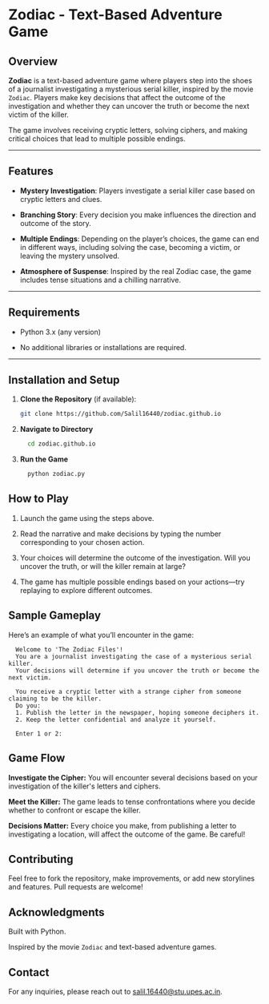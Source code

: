 # Zodiac - Text-Based Adventure Game

## Overview
**Zodiac** is a text-based adventure game where players step into the shoes of a journalist investigating a mysterious serial killer, inspired by the movie `Zodiac`. Players make key decisions that affect the outcome of the investigation and whether they can uncover the truth or become the next victim of the killer.

The game involves receiving cryptic letters, solving ciphers, and making critical choices that lead to multiple possible endings.

---

## Features

- **Mystery Investigation**: Players investigate a serial killer case based on cryptic letters and clues.

- **Branching Story**: Every decision you make influences the direction and outcome of the story.

- **Multiple Endings**: Depending on the player’s choices, the game can end in different ways, including solving the case, becoming a victim, or leaving the mystery unsolved.

- **Atmosphere of Suspense**: Inspired by the real Zodiac case, the game includes tense situations and a chilling narrative.

---

## Requirements

- Python 3.x (any version)

- No additional libraries or installations are required.

---

## Installation and Setup

1. **Clone the Repository** (if available):
   ```bash
   git clone https://github.com/Salil16440/zodiac.github.io
   
2. **Navigate to Directory**
   ```bash
     cd zodiac.github.io
3. **Run the Game**
   ```bash
     python zodiac.py

## How to Play

1. Launch the game using the steps above.

2. Read the narrative and make decisions by typing the number corresponding to your chosen action.

3. Your choices will determine the outcome of the investigation. Will you uncover the truth, or will the killer remain at large?

4. The game has multiple possible endings based on your actions—try replaying to explore different outcomes.

## Sample Gameplay

Here’s an example of what you’ll encounter in the game:

```
  Welcome to 'The Zodiac Files'!
  You are a journalist investigating the case of a mysterious serial killer.
  Your decisions will determine if you uncover the truth or become the next victim.
  
  You receive a cryptic letter with a strange cipher from someone claiming to be the killer.
  Do you:
  1. Publish the letter in the newspaper, hoping someone deciphers it.
  2. Keep the letter confidential and analyze it yourself.
  
  Enter 1 or 2: 
```

## Game Flow

**Investigate the Cipher:** You will encounter several decisions based on your investigation of the killer's letters and ciphers.

**Meet the Killer:** The game leads to tense confrontations where you decide whether to confront or escape the killer.

**Decisions Matter:** Every choice you make, from publishing a letter to investigating a location, will affect the outcome of the game. Be careful!

## Contributing

Feel free to fork the repository, make improvements, or add new storylines and features. Pull requests are welcome!

## Acknowledgments

Built with Python.

Inspired by the movie `Zodiac` and text-based adventure games.

## Contact

For any inquiries, please reach out to salil.16440@stu.upes.ac.in.

